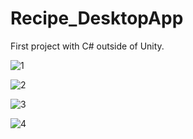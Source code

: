 # Recipe_DesktopApp
First project with C# outside of Unity.

![1](https://user-images.githubusercontent.com/37380835/80002296-bd6eda00-84bf-11ea-8ba7-2dbde7bb3e6a.PNG)

![2](https://user-images.githubusercontent.com/37380835/80002294-bcd64380-84bf-11ea-9635-444ebd6ebeed.PNG)

![3](https://user-images.githubusercontent.com/37380835/80002299-be077080-84bf-11ea-8e12-c69dbe3b6303.PNG)

![4](https://user-images.githubusercontent.com/37380835/80002298-be077080-84bf-11ea-9aaa-538cfe1f8f35.PNG)
